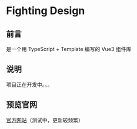 # Fighting Design

## 前言

是一个用 TypeScript + Template 编写的 Vue3 组件库

## 说明

项目正在开发中。。。

## 预览官网

[官方网站](https://tianyuhao.cn/fighting/)（测试中，更新较频繁）
